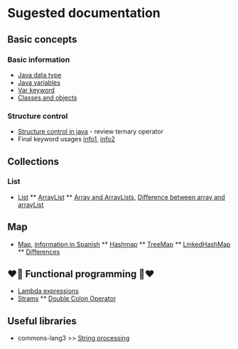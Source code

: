 # Sugested documentation

## Basic concepts
### Basic information
* [Java data type](https://www.w3schools.com/java/java_data_types.asp)
* [Java variables](https://www.w3schools.com/java/java_variables.asp)
* [Var keyword](https://www.geeksforgeeks.org/var-keyword-in-java/)
* [Classes and objects](https://www.geeksforgeeks.org/classes-objects-java/)
### Structure control
* [Structure control in java](https://www.baeldung.com/java-control-structures) - review ternary operator
* Final keyword usages [info1](https://www.w3schools.com/java/ref_keyword_final.asp), [info2](https://www.geeksforgeeks.org/final-keyword-in-java/)

## Collections
### List
* [List](https://www.geeksforgeeks.org/list-interface-java-examples/)
** [ArrayList](https://www.w3schools.com/java/java_hashmap.asp)
** [Array and ArrayLists](https://www.codecademy.com/learn/learn-java/modules/learn-java-arrays-and-arraylists/cheatsheet), [Difference between array and arrayList](https://www.javatpoint.com/difference-between-array-and-arraylist)

## Map
* [Map](https://www.geeksforgeeks.org/map-interface-java-examples/), [information in Spanish](https://jarroba.com/map-en-java-con-ejemplos/)
** [Hashmap](https://www.w3schools.com/java/java_hashmap.asp)
** [TreeMap](https://www.geeksforgeeks.org/treemap-in-java/)
** [LinkedHashMap](https://www.geeksforgeeks.org/linkedhashmap-class-in-java/?ref=gcse)
** [Differences](https://www.geeksforgeeks.org/map-interface-java-examples/)

## ❤️🚀 Functional programming 🚀❤️
* [Lambda expressions](https://www.w3schools.com/java/java_lambda.asp)
* [Strams](https://www.baeldung.com/java-8-streams)
** [Double Colon Operator](https://www.baeldung.com/java-8-double-colon-operator)

## Useful libraries 
* commons-lang3 >> [String processing](https://www.baeldung.com/string-processing-commons-lang)

  
